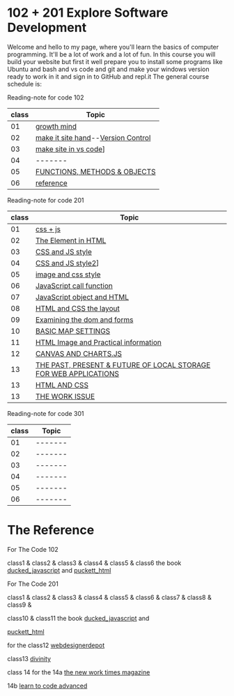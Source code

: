 # 102 + 201 Explore Software Development
Welcome and hello to my page, where you'll learn the basics of computer programming. It'll be a lot of work and a lot of fun.
In this course you will build your website but first it well prepare you to install some programs like Ubuntu and bash and vs code and git and make your windows version ready to work in it and sign in to GitHub and repl.it
The general course schedule is:

Reading-note for code 102

|class|Topic|
|-------|--------|
|01|[growth mind](https://naeemmusamh.github.io/Reading-note/Readme102-01)|
|02|[make it site hand](https://naeemmusamh.github.io/Reading-note/Readme102-02)--[Version Control](https://naeemmusamh.github.io/Reading-note/Readme102-02b)|
|03|[make site in vs code](https://naeemmusamh.github.io/Reading-note/Readme102-03)]|
|04|-------|
|05|[FUNCTIONS, METHODS & OBJECTS](https://naeemmusamh.github.io/Reading-note/Readme102-05)|
|06|[reference](https://naeemmusamh.github.io/Reading-note/Readme102-06)|

Reading-note for code 201

|class|Topic|
|-------|--------|
|01|[css + js](https://naeemmusamh.github.io/Reading-note/Readme201-01)|
|02|[The Element in HTML](https://naeemmusamh.github.io/Reading-note/Readme201-02)|
|03|[CSS and JS style](https://naeemmusamh.github.io/Reading-note/Readme201-03)|
|04|[CSS and JS style2](https://naeemmusamh.github.io/Reading-note/Readme201-04)]|
|05|[image and css style](https://naeemmusamh.github.io/Reading-note/Readme201-05)|
|06|[JavaScript call function](https://naeemmusamh.github.io/Reading-note/Readme201-06)|
|07|[JavaScript object and HTML](https://naeemmusamh.github.io/Reading-note/Readme201-07)|
|08|[HTML and CSS the layout](https://naeemmusamh.github.io/Reading-note/Readme201-08)|
|09|[Examining the dom and forms](https://naeemmusamh.github.io/Reading-note/Readme201-09)|
|10|[BASIC MAP SETTINGS](https://naeemmusamh.github.io/Reading-note/Readme201-10)|
|11|[HTML Image and Practical information ](https://naeemmusamh.github.io/Reading-note/Readme201-11)|
|12|[CANVAS AND CHARTS.JS ](https://naeemmusamh.github.io/Reading-note/Readme201-12)|
|13|[THE PAST, PRESENT & FUTURE OF LOCAL STORAGE FOR WEB APPLICATIONS](https://naeemmusamh.github.io/Reading-note/Readme201-13)|
|13|[HTML AND CSS](https://naeemmusamh.github.io/Reading-note/Readme201-14a)|
|13|[THE WORK ISSUE](https://naeemmusamh.github.io/Reading-note/Readme201-13)|


Reading-note for code 301

|class|Topic|
|-------|--------|
|01|-------|
|02|-------|
|03|-------|
|04|-------|
|05|-------|
|06|-------|


# The Reference

For The Code 102

class1 & class2 & class3 & class4 & class5 & class6 the book [ducked_javascript](http://javascriptbook.com/) and [puckett_html](https://wtf.tw/ref/duckett.pdf)

For The Code 201

class1 & class2 & class3 & class4 & class5 & class6 & class7 & class8 & class9 &

class10 & class11 the book [ducked_javascript](http://javascriptbook.com/) and

[puckett_html](https://wtf.tw/ref/duckett.pdf)

for the class12 [webdesignerdepot](https://www.webdesignerdepot.com/2013/11/easily-create-stunning-animated-charts-with-chart-js/)

class13 [divinity](http://diveinto.html5doctor.com/storage.html)

class 14 for the 14a [the new work times magazine](https://www.nytimes.com/2016/02/28/magazine/what-google-learned-from-its-quest-to-build-the-perfect-team.html)

14b [learn to code advanced](https://learn.shayhowe.com/advanced-html-css/css-transforms/)